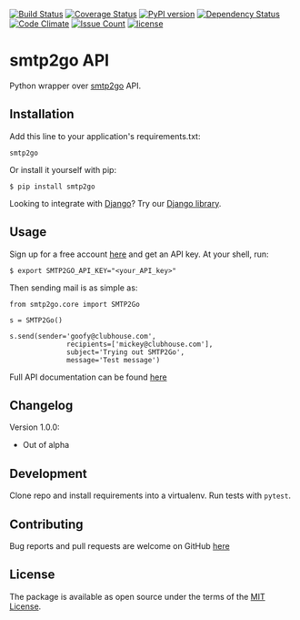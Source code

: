 [![Build Status](https://travis-ci.org/smtp2go-oss/smtp2go-python.svg?branch=master)](https://travis-ci.org/smtp2go-oss/smtp2go-python)
[![Coverage Status](https://coveralls.io/repos/github/smtp2go-oss/smtp2go-python/badge.svg?branch=master)](https://coveralls.io/github/smtp2go-oss/smtp2go-python?branch=master)
[![PyPI version](https://badge.fury.io/py/smtp2go.svg)](https://badge.fury.io/py/smtp2go)
[![Dependency Status](https://gemnasium.com/badges/github.com/smtp2go-oss/smtp2go-python.svg)](https://gemnasium.com/github.com/smtp2go-oss/smtp2go-python)
[![Code Climate](https://codeclimate.com/github/smtp2go-oss/smtp2go-python/badges/gpa.svg)](https://codeclimate.com/github/smtp2go-oss/smtp2go-python)
[![Issue Count](https://codeclimate.com/github/smtp2go-oss/smtp2go-python/badges/issue_count.svg)](https://codeclimate.com/github/smtp2go-oss/smtp2go-python)
[![license](https://img.shields.io/github/license/smtp2go-oss/smtp2go-python.svg)]()

# smtp2go API

Python wrapper over [smtp2go](https://www.smtp2go.com) API.

## Installation

Add this line to your application's requirements.txt:

    smtp2go

Or install it yourself with pip:

    $ pip install smtp2go


Looking to integrate with [Django](https://www.djangoproject.com)? Try our [Django library](https://github.com/smtp2go-oss/smtp2go-django/).

## Usage

Sign up for a free account [here](https://www.smtp2go.com/pricing) and get an API key. At your shell, run:

    $ export SMTP2GO_API_KEY="<your_API_key>"

Then sending mail is as simple as:

    from smtp2go.core import SMTP2Go

    s = SMTP2Go()

    s.send(sender='goofy@clubhouse.com',
                  recipients=['mickey@clubhouse.com'],
                  subject='Trying out SMTP2Go',
                  message='Test message')

Full API documentation can be found [here](https://apidoc.smtp2go.com/documentation/#/README)

## Changelog

Version 1.0.0:
- Out of alpha

## Development

Clone repo and install requirements into a virtualenv. Run tests with `pytest`.

## Contributing

Bug reports and pull requests are welcome on GitHub [here](https://github.com/smtp2go/smtp2go.api-python)

## License

The package is available as open source under the terms of the [MIT License](http://opensource.org/licenses/MIT).
